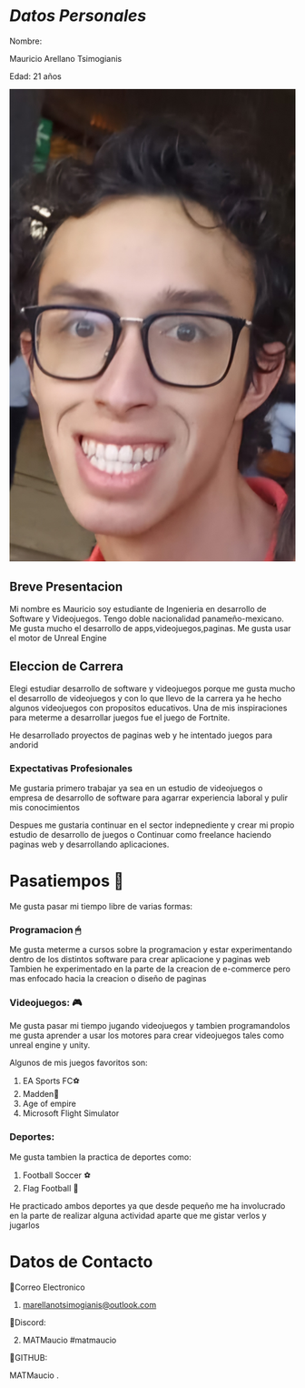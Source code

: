 # _Datos Personales_

Nombre:

Mauricio Arellano Tsimogianis

Edad: 21 años 

![YO](./img/YO.png)

## Breve Presentacion

Mi nombre es Mauricio soy estudiante de Ingenieria en desarrollo de Software y Videojuegos. Tengo doble nacionalidad panameño-mexicano. Me gusta mucho el desarrollo de apps,videojuegos,paginas.
Me gusta usar el motor de Unreal Engine

## Eleccion de Carrera

Elegi estudiar desarrollo de software y videojuegos porque  me gusta mucho el desarrollo de videojuegos y con lo que llevo de la carrera ya he hecho algunos videojuegos con propositos educativos. 
Una de mis inspiraciones para meterme a desarrollar juegos fue el juego de Fortnite.

He desarrollado proyectos de paginas web y he intentado juegos para andorid

### Expectativas Profesionales

Me gustaria primero trabajar ya sea en un estudio de videojuegos o empresa de desarrollo de software para agarrar experiencia laboral y pulir mis conocimientos

Despues me gustaria continuar en el sector indepnediente y crear mi propio estudio de desarrollo de juegos o Continuar como freelance haciendo paginas web y desarrollando aplicaciones.
# Pasatiempos 🎨

Me gusta pasar mi tiempo libre de varias formas:

### Programacion 🖱 

Me gusta meterme a cursos sobre la programacion y estar experimentando dentro de los distintos software para crear aplicacione y paginas web
Tambien he experimentado en la parte de la creacion de e-commerce pero mas enfocado hacia la creacion o diseño de paginas

### Videojuegos: 🎮

Me gusta pasar mi tiempo jugando videojuegos y tambien programandolos me gusta aprender a usar los motores para crear videojuegos tales como unreal engine y unity.

Algunos de mis juegos favoritos son:

1. EA Sports FC⚽
1. Madden🏈 
1. Age of empire
1. Microsoft Flight Simulator

### Deportes:

Me gusta tambien la practica de deportes como:

1. Football Soccer ⚽
2. Flag Football 🏈

He practicado ambos deportes ya que desde pequeño me ha involucrado en la parte de realizar alguna actividad aparte que me gistar verlos y jugarlos

# Datos de Contacto

🍲Correo Electronico

1. marellanotsimogianis@outlook.com

🍟Discord: 

2. MATMaucio #matmaucio

🧀GITHUB:

MATMaucio
.